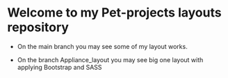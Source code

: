 # Welcome to my Pet-projects layouts repository 

- On the main branch you may see some of my layout works.

- On the branch Appliance_layout you may see big one layout with applying Bootstrap and SASS
